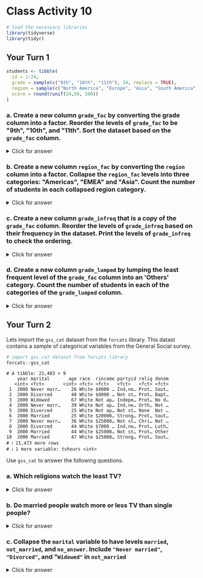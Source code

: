 # Class Activity 10


```r
# load the necessary libraries
library(tidyverse)
library(tidyr)
```

## Your Turn 1



```r
students <- tibble(
  id = 1:24,
  grade = sample(c("9th", "10th", "11th"), 24, replace = TRUE),
  region = sample(c("North America", "Europe", "Asia", "South America", "Middle East", "Africa"), 24, replace = TRUE),
  score = round(runif(24,50, 100))
)
```


### a. Create a new column `grade_fac` by converting the grade column into a factor. Reorder the levels of `grade_fac` to be "9th", "10th", and "11th". Sort the dataset based on the `grade_fac` column.

<details>
<summary class="answer">Click for answer</summary>

*Answer:* 



```r
students_a <- students %>%
  mutate(grade_fac = factor(grade)) %>%
  mutate(grade_fac = fct_relevel(grade_fac, c("9th", "10th", "11th"))) %>%
  arrange(grade_fac) 
print(students_a, n = 24)
```

```
# A tibble: 24 × 5
      id grade region        score grade_fac
   <int> <chr> <chr>         <dbl> <fct>    
 1     2 9th   South America    97 9th      
 2     3 9th   Africa           79 9th      
 3     7 9th   North America    90 9th      
 4     8 9th   Middle East      54 9th      
 5     9 9th   Asia             92 9th      
 6    10 9th   South America    73 9th      
 7    11 9th   North America    58 9th      
 8    17 9th   Asia             90 9th      
 9    18 9th   Asia             84 9th      
10    22 9th   Europe           82 9th      
11     6 10th  Europe           63 10th     
12    16 10th  Asia             52 10th     
13    19 10th  Asia             79 10th     
14    20 10th  South America    78 10th     
15    21 10th  South America    81 10th     
16     1 11th  Asia             88 11th     
17     4 11th  North America    55 11th     
18     5 11th  South America    52 11th     
19    12 11th  Africa           69 11th     
20    13 11th  South America    64 11th     
21    14 11th  Middle East      83 11th     
22    15 11th  Africa           94 11th     
23    23 11th  South America    84 11th     
24    24 11th  Middle East      77 11th     
```

</details>


### b. Create a new column `region_fac` by converting the `region` column into a factor. Collapse the `region_fac` levels into three categories: "Americas", "EMEA" and "Asia". Count the number of students in each collapsed region category.

<details>
<summary class="answer">Click for answer</summary>


*Answer:*


```r
students_b <- students_a %>%
  mutate(region_fac = factor(region)) %>%
  mutate(region_collapsed = fct_collapse(region_fac, 
                                         Americas = c("North America", "South America"), 
                                         EMEA = c("Europe", "Middle East", "Africa"), 
                                         Asia = "Asia")) %>%
  count(region_collapsed)
print(students_b)
```

```
# A tibble: 3 × 2
  region_collapsed     n
  <fct>            <int>
1 EMEA                 8
2 Asia                 6
3 Americas            10
```

</details>


### c. Create a new column `grade_infreq` that is a copy of the `grade_fac` column. Reorder the levels of `grade_infreq` based on their frequency in the dataset. Print the levels of `grade_infreq` to check the ordering.

<details>
<summary class="answer">Click for answer</summary>

*Answer:*

```r
students_c <- students_a %>%
  mutate(grade_infreq = grade_fac) %>%
  mutate(grade_infreq = fct_infreq(grade_infreq))

levels(students_c$grade_infreq)
```

```
[1] "9th"  "11th" "10th"
```

</details>



### d. Create a new column `grade_lumped` by lumping the least frequent level of the `grade_fac` column into an 'Others' category. Count the number of students in each of the categories of the `grade_lumped` column.

<details>
<summary class="answer">Click for answer</summary>

*Answer:*


```r
students_d <- students_a %>%
  mutate(grade_lumped = fct_lump(grade_fac, n = 1, other_level = "Others")) %>%
  count(grade_lumped)
students_d
```

```
# A tibble: 2 × 2
  grade_lumped     n
  <fct>        <int>
1 9th             10
2 Others          14
```

</details>


## Your Turn 2

Lets import the `gss_cat` dataset from the `forcats` library. This datast contains a sample of categorical variables from the General Social survey.


```r
# import gss_cat dataset from forcats library
forcats::gss_cat
```

```
# A tibble: 21,483 × 9
    year marital       age race  rincome partyid relig denom
   <int> <fct>       <int> <fct> <fct>   <fct>   <fct> <fct>
 1  2000 Never marr…    26 White $8000 … Ind,ne… Prot… Sout…
 2  2000 Divorced       48 White $8000 … Not st… Prot… Bapt…
 3  2000 Widowed        67 White Not ap… Indepe… Prot… No d…
 4  2000 Never marr…    39 White Not ap… Ind,ne… Orth… Not …
 5  2000 Divorced       25 White Not ap… Not st… None  Not …
 6  2000 Married        25 White $20000… Strong… Prot… Sout…
 7  2000 Never marr…    36 White $25000… Not st… Chri… Not …
 8  2000 Divorced       44 White $7000 … Ind,ne… Prot… Luth…
 9  2000 Married        44 White $25000… Not st… Prot… Other
10  2000 Married        47 White $25000… Strong… Prot… Sout…
# ℹ 21,473 more rows
# ℹ 1 more variable: tvhours <int>
```

Use `gss_cat` to answer the following questions.

### a. Which religions watch the least TV?

<details>
<summary class="answer">Click for answer</summary>


*Answer:*

```r
# your r-code
gss_cat %>%
  drop_na(tvhours) %>%
  group_by(relig) %>%
  summarize(tvhours = mean(tvhours)) %>%
  ggplot(aes(tvhours, fct_reorder(relig, tvhours))) +
    geom_point()
```

<img src="class_activity_10_files/figure-epub3/unnamed-chunk-8-1.png" width="100%" />

</details>


### b. Do married people watch more or less TV than single people?

<details>
<summary class="answer">Click for answer</summary>

*Answer:*

```r
# your r-code
gss_cat %>%
  drop_na(tvhours) %>%
  group_by(marital) %>%
  summarize(tvhours = mean(tvhours)) %>%
  ggplot(aes(tvhours, fct_reorder(marital, tvhours))) +
    geom_point()
```

<img src="class_activity_10_files/figure-epub3/unnamed-chunk-9-1.png" width="100%" />

</details>


### c. Collapse the `marital` variable to have levels `married`, `not_married`, and `no_answer`. Include `"Never married"`, `"Divorced"`, and "`Widowed"` in `not_married`

<details>
<summary class="answer">Click for answer</summary>

*Answer:*


```r
# your r-code
gss_cat %>%
  drop_na(tvhours) %>%
  select(marital, tvhours) %>%
  mutate(
    maritalStatus =
      fct_collapse(
        marital,
        married = c("Married",
                    "Separated"),
        not_married = c("Never married",
                        "Divorced",
                        "Widowed"),
        no_answer = c("No answer")) 
  ) -> marital_c

levels(marital_c$maritalStatus)
```

```
[1] "no_answer"   "not_married" "married"    
```

</details>

